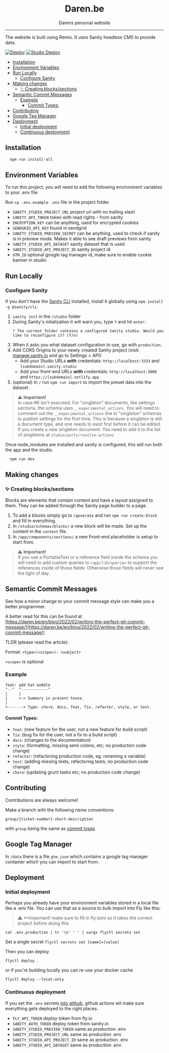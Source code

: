 <div align="center">
<h1>Daren.be</h1>

<p>Darens personal website</p>
</div>

---

The website is built using Remix. It uses Sanity headless CMS to provide data.

[![Deploy](https://github.com/darenmalfait/daren.be/actions/workflows/deploy-fly.yml/badge.svg)](https://github.com/darenmalfait/daren.be/actions/workflows/deploy-fly.yml)
[![Studio Deploy](https://github.com/darenmalfait/daren.be/actions/workflows/release-studio.yml/badge.svg)](https://github.com/darenmalfait/daren.be/actions/workflows/release-studio.yml)

<!-- START doctoc generated TOC please keep comment here to allow auto update -->
<!-- DON'T EDIT THIS SECTION, INSTEAD RE-RUN doctoc TO UPDATE -->

- [Installation](#installation)
- [Environment Variables](#environment-variables)
- [Run Locally](#run-locally)
  - [Configure Sanity](#configure-sanity)
- [Making changes](#making-changes)
  - [✨ Creating blocks/sections](#-creating-blockssections)
- [Semantic Commit Messages](#semantic-commit-messages)
  - [Example](#example)
    - [Commit Types:](#commit-types)
- [Contributing](#contributing)
- [Google Tag Manager](#google-tag-manager)
- [Deployment](#deployment)
  - [Initial deployment](#initial-deployment)
  - [Continuous deployment](#continuous-deployment)

<!-- END doctoc generated TOC please keep comment here to allow auto update -->

## Installation

```bash
  npm run install-all
```

## Environment Variables

To run this project, you will need to add the following environment variables to your .env file

Run `cp .env.example .env` file in the project folder.

  - `SANITY_STUDIO_PROJECT_URL` project url with no trailing slash
  - `SANITY_API_TOKEN` token with read rights - from sanity
  - `ENCRYPTION_KEY` can be anything, used for encrypted cookies
  - `SENDGRID_API_KEY` found in sendgrid
  - `SANITY_STUDIO_PREVIEW_SECRET` can be anything, used to check if sanity is in preview mode. Makes it able to see draft previews from sanity
  - `SANITY_STUDIO_API_DATASET` sanity dataset that is used
  - `SANITY_STUDIO_API_PROJECT_ID` sanity project id
  - `GTM_ID` optional google tag manager id, make sure to enable cookie banner in studio

## Run Locally

### Configure Sanity
If you don't have the [Sanity CLI](https://www.sanity.io/docs/getting-started-with-sanity-cli) installed, install it globally using `npm install -g @sanity/cli`.

1. `sanity init` in the `/studio` folder
2. During Sanity's initalization it will warn you, type `Y` and hit `enter`:
    ```
    ? The current folder contains a configured Sanity studio. Would you like to reconfigure it? (Y/n)
    ```
3. When it asks you what dataset configuration to use, go with `production`.
4. Add CORS Origins to your newly created Sanity project (visit: [manage.sanity.io](https://manage.sanity.io) and go to Settings > API):
    - Add your Studio URLs **_with_** credentials: `http://localhost:3333` and `[subdomain].sanity.studio`
    - Add your front-end URLs **_with_** credentials: `http://localhost:3000` and `https://[subdomain].netlify.app`
5. (optional) In `/` run `npm run import` to import the preset data into the dataset.

> ⚠️ **Important!** <br />In case #6 isn't executed. For "singleton" documents, like settings sections, the schema uses `__experimental_actions`. You will need to comment out the `__experimental_actions` line in "singleton" schemas to publish settings for the first time. This is because a singleton is still a document type, and one needs to exist first before it can be edited. If you create a new singleton document. You need to add it to the list of singletons at `studio/parts/resolve-actions`

Once node_modules are installed and sanity is configured, this will run both the app and the studio.

```bash
  npm run dev
```

## Making changes

### ✨ Creating blocks/sections

Blocks are elements that contain content and have a layout assigned to them. They can be added through the Sanity page builder to a page.

1. To add a blocks simply go to `/generate` and run `npm run create-block` and fill in everything.
2. In `/studio/schemas/blocks/` a new block will be made. Set up the content in the `content` file.
3. In `/app/components/sections/` a new Front-end placeholder is setup to start from.
> ⚠️ **Important!** <br />If you use a PortableText or a reference field inside the schema you will need to add custom queries to `/app/lib/queries` to support the references inside of those fields. Otherwise those fields will never see the light of day.

## Semantic Commit Messages

See how a minor change to your commit message style can make you a better programmer.

A better read for this can be found at [https://daren.be/en/blog/2022/02/writing-the-perfect-git-commit-message/](https://daren.be/en/blog/2022/02/writing-the-perfect-git-commit-message/)

TLDR (please read the article):

Format: `<type>(<scope>): <subject>`

`<scope>` is optional

### Example

```
feat: add hat wobble
^--^  ^------------^
|     |
|     +-> Summary in present tense.
|
+-------> Type: chore, docs, feat, fix, refactor, style, or test.
```

#### Commit Types:

- `feat`: (new feature for the user, not a new feature for build script)
- `fix`: (bug fix for the user, not a fix to a build script)
- `docs`: (changes to the documentation)
- `style`: (formatting, missing semi colons, etc; no production code change)
- `refactor`: (refactoring production code, eg. renaming a variable)
- `test`: (adding missing tests, refactoring tests; no production code change)
- `chore`: (updating grunt tasks etc; no production code change)

## Contributing

Contributions are always welcome!

Make a branch with the following name conventions:

`group/{ticket-number}-short-description`

with `group` being the same as [commit types](#commit-types)

## Google Tag Manager

In `/data` there is a file `gtm.json` which contains a google tag manager container which you can import to start from.

## Deployment

### Initial deployment

Perhaps you already have your environment variables stored in a local file like a .env file. You can use that as a source to bulk import into Fly like this:

> ⚠️ **Important! make sure to fill in fly.toml so it takes the correct project before doing this

`cat .env.production | tr '\n' ' ' | xargs flyctl secrets set`

Set a single secret
`flyctl secrets set [name]=[value]`

Then you can deploy

`flyctl deploy .`

or if you're building locally you can re-use your docker cache

`flyctl deploy --local-only`

### Continuous deployment

If you set the `.env` secrets [into github](https://github.com/darenmalfait/daren.be/settings/secrets/actions), github actions wil make sure everything gets deployed to the right places.

  - `FLY_API_TOKEN` deploy token from fly.io
  - `SANITY_AUTH_TOKEN` deploy token from sanity.io
  - `SANITY_STUDIO_PREVIEW_TOKEN` same as production .env
  - `SANITY_STUDIO_PROJECT_URL` same as production .env
  - `SANITY_STUDIO_API_PROJECT_ID` same as production .env
  - `SANITY_STUDIO_API_DATASET` same as production .env
